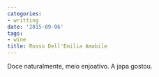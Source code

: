 ```yaml
---
categories:
- writting
date: '2015-09-06'
tags:
- wine
title: Rosso Dell'Emilia Amabile
---
```


Doce naturalmente, meio enjoativo. A japa gostou.

